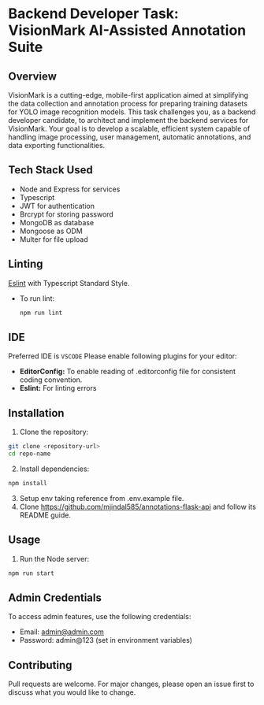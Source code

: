 # Backend Developer Task: VisionMark AI-Assisted Annotation Suite

## Overview

VisionMark is a cutting-edge, mobile-first application aimed at simplifying the data collection and annotation process for preparing training datasets for YOLO image recognition models. This task challenges you, as a backend developer candidate, to architect and implement the backend services for VisionMark. Your goal is to develop a scalable, efficient system capable of handling image processing, user management, automatic annotations, and data exporting functionalities.

## Tech Stack Used

- Node and Express for services
- Typescript
- JWT for authentication
- Brcrypt for storing password
- MongoDB as database
- Mongoose as ODM
- Multer for file upload

## Linting
[Eslint](https://github.com/eslint/eslint) with Typescript Standard Style.
- To run lint:
  ```bash
  npm run lint
  ```

## IDE
Preferred IDE is `VSCODE`
Please enable following plugins for your editor:
- **EditorConfig:** To enable reading of .editorconfig file for consistent coding convention.
- **Eslint:** For linting errors

## Installation

1. Clone the repository:
```bash
git clone <repository-url>
cd repo-name
```
2. Install dependencies:
```bash
npm install
```
3. Setup env taking reference from .env.example file.
4. Clone https://github.com/mjindal585/annotations-flask-api and follow its README guide.

## Usage

1. Run the Node server:

```bash
npm run start
```

## Admin Credentials
To access admin features, use the following credentials:

- Email: admin@admin.com
- Password: admin@123 (set in environment variables)

## Contributing
Pull requests are welcome. For major changes, please open an issue first to discuss what you would like to change.

